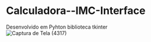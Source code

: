 # Calculadora--IMC-Interface
Desenvolvido em Pyhton biblioteca tkinter<br>
![Captura de Tela (4317)](https://github.com/hanani-bittencourt/Calculadora--IMC-Interface/assets/101275346/4bb61ceb-7ed8-4590-8a1d-20fec51fcb51)

